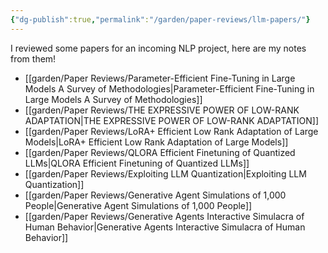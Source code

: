 ```yaml
---
{"dg-publish":true,"permalink":"/garden/paper-reviews/llm-papers/"}
---
```


I reviewed some papers for an incoming NLP project, here are my notes from them!


- [[garden/Paper Reviews/Parameter-Efficient Fine-Tuning in Large Models A Survey of Methodologies\|Parameter-Efficient Fine-Tuning in Large Models A Survey of Methodologies]]
- [[garden/Paper Reviews/THE EXPRESSIVE POWER OF LOW-RANK ADAPTATION\|THE EXPRESSIVE POWER OF LOW-RANK ADAPTATION]]
- [[garden/Paper Reviews/LoRA+ Efficient Low Rank Adaptation of Large Models\|LoRA+ Efficient Low Rank Adaptation of Large Models]]
- [[garden/Paper Reviews/QLORA Efficient Finetuning of Quantized LLMs\|QLORA Efficient Finetuning of Quantized LLMs]]
- [[garden/Paper Reviews/Exploiting LLM Quantization\|Exploiting LLM Quantization]]
- [[garden/Paper Reviews/Generative Agent Simulations of 1,000 People\|Generative Agent Simulations of 1,000 People]]
- [[garden/Paper Reviews/Generative Agents Interactive Simulacra of Human Behavior\|Generative Agents Interactive Simulacra of Human Behavior]]